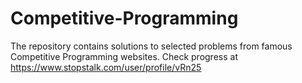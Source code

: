 # Competitive-Programming
The repository contains solutions to selected problems from famous Competitive Programming websites.
Check progress at https://www.stopstalk.com/user/profile/vRn25
